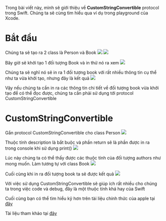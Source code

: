 Trong bài viết này, mình sẽ giới thiệu về **CustomStringConvertible** protocol trong Swift. Chúng ta sẽ cùng tìm hiểu qua ví dụ trong playground của Xcode.
# Bắt đầu
Chúng ta sẽ tạo ra 2 class là Person và Book
![](https://images.viblo.asia/e5fb81c1-f3c9-4af8-bc17-55ce1cf33884.png)
![](https://images.viblo.asia/e4e35aa5-6019-40b5-b075-03c1e163811b.png)

Bây giờ sẽ khởi tạo 1 đối tượng Book và in thử nó ra xem
![](https://images.viblo.asia/358e2f6f-8a03-4fc9-b1f1-9feece5c63f7.png)

Chúng ta sẽ nghĩ nó sẽ in ra 1 đối tượng book với rất nhiều thông tin cụ thể như ta vừa khởi tạo, nhưng đây là kết quả
![](https://images.viblo.asia/098bef41-046a-4a29-9f1d-839c735aafcd.png)

Vậy nếu chúng ta cần in ra các thông tin chi tiết về đối tượng book vừa khởi tạo để có thể đọc được, chúng ta cần phải sử dụng tới protocol CustomStringConvertible
# CustomStringConvertible
Gắn protocol CustomStringConvertible cho class Person
![](https://images.viblo.asia/e2af0ff3-5df0-4de4-8d20-1ff8ac474904.png)

Thuộc tính description là bắt buộc và phần return sẽ là phần được in ra trong console khi sử dụng print()
![](https://images.viblo.asia/ea7fa30e-a558-426f-b312-b2a2614d71e9.png)

Lúc này chúng ta có thể thấy được các thuộc tính của đối tượng authors như mong muốn.
Làm tương tự với class Book
![](https://images.viblo.asia/453ded1a-bc4f-4f60-ad52-603f147d6139.png)

Cuối cùng khi in ra đối tượng book ta sẽ được kết quả
![](https://images.viblo.asia/8edbd5f0-e6cf-4530-9296-4e21dd8d07a5.png)

Với việc sử dụng CustomStringConvertible sẽ giúp ích rất nhiều cho chúng ta trong việc code và debug, đây là một thuộc tính khá hay của Swift

Cuối cùng bạn có thể tìm hiểu kỹ hơn trên tài liệu chính thức của apple tại [đây](https://developer.apple.com/documentation/swift/customstringconvertible)

Tài liệu tham khảo tại [đây](https://medium.com/better-programming/what-is-the-customstringconvertible-protocol-in-swift-4b7ddbc5785b)